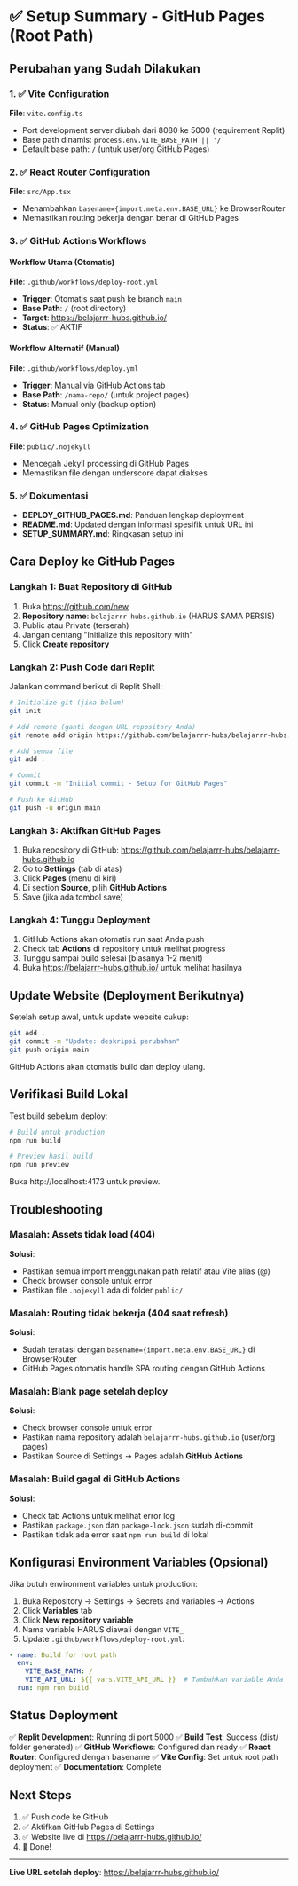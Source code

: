 # ✅ Setup Summary - GitHub Pages (Root Path)

## Perubahan yang Sudah Dilakukan

### 1. ✅ Vite Configuration
**File**: `vite.config.ts`
- Port development server diubah dari 8080 ke 5000 (requirement Replit)
- Base path dinamis: `process.env.VITE_BASE_PATH || '/'`
- Default base path: `/` (untuk user/org GitHub Pages)

### 2. ✅ React Router Configuration
**File**: `src/App.tsx`
- Menambahkan `basename={import.meta.env.BASE_URL}` ke BrowserRouter
- Memastikan routing bekerja dengan benar di GitHub Pages

### 3. ✅ GitHub Actions Workflows

#### Workflow Utama (Otomatis)
**File**: `.github/workflows/deploy-root.yml`
- **Trigger**: Otomatis saat push ke branch `main`
- **Base Path**: `/` (root directory)
- **Target**: https://belajarrr-hubs.github.io/
- **Status**: ✅ AKTIF

#### Workflow Alternatif (Manual)
**File**: `.github/workflows/deploy.yml`
- **Trigger**: Manual via GitHub Actions tab
- **Base Path**: `/nama-repo/` (untuk project pages)
- **Status**: Manual only (backup option)

### 4. ✅ GitHub Pages Optimization
**File**: `public/.nojekyll`
- Mencegah Jekyll processing di GitHub Pages
- Memastikan file dengan underscore dapat diakses

### 5. ✅ Dokumentasi
- **DEPLOY_GITHUB_PAGES.md**: Panduan lengkap deployment
- **README.md**: Updated dengan informasi spesifik untuk URL ini
- **SETUP_SUMMARY.md**: Ringkasan setup ini

## Cara Deploy ke GitHub Pages

### Langkah 1: Buat Repository di GitHub
1. Buka https://github.com/new
2. **Repository name**: `belajarrr-hubs.github.io` (HARUS SAMA PERSIS)
3. Public atau Private (terserah)
4. Jangan centang "Initialize this repository with"
5. Click **Create repository**

### Langkah 2: Push Code dari Replit
Jalankan command berikut di Replit Shell:

```bash
# Initialize git (jika belum)
git init

# Add remote (ganti dengan URL repository Anda)
git remote add origin https://github.com/belajarrr-hubs/belajarrr-hubs.github.io.git

# Add semua file
git add .

# Commit
git commit -m "Initial commit - Setup for GitHub Pages"

# Push ke GitHub
git push -u origin main
```

### Langkah 3: Aktifkan GitHub Pages
1. Buka repository di GitHub: https://github.com/belajarrr-hubs/belajarrr-hubs.github.io
2. Go to **Settings** (tab di atas)
3. Click **Pages** (menu di kiri)
4. Di section **Source**, pilih **GitHub Actions**
5. Save (jika ada tombol save)

### Langkah 4: Tunggu Deployment
1. GitHub Actions akan otomatis run saat Anda push
2. Check tab **Actions** di repository untuk melihat progress
3. Tunggu sampai build selesai (biasanya 1-2 menit)
4. Buka https://belajarrr-hubs.github.io/ untuk melihat hasilnya

## Update Website (Deployment Berikutnya)

Setelah setup awal, untuk update website cukup:

```bash
git add .
git commit -m "Update: deskripsi perubahan"
git push origin main
```

GitHub Actions akan otomatis build dan deploy ulang.

## Verifikasi Build Lokal

Test build sebelum deploy:

```bash
# Build untuk production
npm run build

# Preview hasil build
npm run preview
```

Buka http://localhost:4173 untuk preview.

## Troubleshooting

### Masalah: Assets tidak load (404)
**Solusi**: 
- Pastikan semua import menggunakan path relatif atau Vite alias (@)
- Check browser console untuk error
- Pastikan file `.nojekyll` ada di folder `public/`

### Masalah: Routing tidak bekerja (404 saat refresh)
**Solusi**: 
- Sudah teratasi dengan `basename={import.meta.env.BASE_URL}` di BrowserRouter
- GitHub Pages otomatis handle SPA routing dengan GitHub Actions

### Masalah: Blank page setelah deploy
**Solusi**: 
- Check browser console untuk error
- Pastikan nama repository adalah `belajarrr-hubs.github.io` (user/org pages)
- Pastikan Source di Settings → Pages adalah **GitHub Actions**

### Masalah: Build gagal di GitHub Actions
**Solusi**: 
- Check tab Actions untuk melihat error log
- Pastikan `package.json` dan `package-lock.json` sudah di-commit
- Pastikan tidak ada error saat `npm run build` di lokal

## Konfigurasi Environment Variables (Opsional)

Jika butuh environment variables untuk production:

1. Buka Repository → Settings → Secrets and variables → Actions
2. Click **Variables** tab
3. Click **New repository variable**
4. Nama variable HARUS diawali dengan `VITE_`
5. Update `.github/workflows/deploy-root.yml`:

```yaml
- name: Build for root path
  env:
    VITE_BASE_PATH: /
    VITE_API_URL: ${{ vars.VITE_API_URL }}  # Tambahkan variable Anda
  run: npm run build
```

## Status Deployment

✅ **Replit Development**: Running di port 5000
✅ **Build Test**: Success (dist/ folder generated)
✅ **GitHub Workflows**: Configured dan ready
✅ **React Router**: Configured dengan basename
✅ **Vite Config**: Set untuk root path deployment
✅ **Documentation**: Complete

## Next Steps

1. ✅ Push code ke GitHub
2. ✅ Aktifkan GitHub Pages di Settings
3. ✅ Website live di https://belajarrr-hubs.github.io/
4. 🎉 Done!

---

**Live URL setelah deploy**: https://belajarrr-hubs.github.io/
